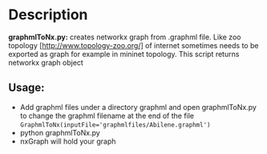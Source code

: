 # Description
 **graphmlToNx.py:**  creates networkx graph from .graphml file. Like zoo topology [http://www.topology-zoo.org/] of internet sometimes needs to
 be exported as graph for example in mininet topology. This script returns networkx graph object
## Usage:
- Add graphml files under a directory graphml and open graphmlToNx.py  to change the graphml filename at the end of the file
              ```GraphmlToNx(inputFile='graphmlfiles/Abilene.graphml')```
- python graphmlToNx.py 
- nxGraph will hold your graph
